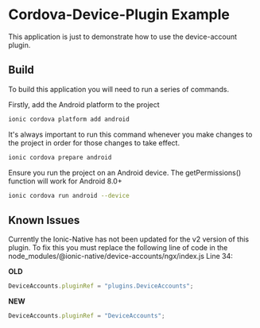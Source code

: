 # Cordova-Device-Plugin Example

This application is just to demonstrate how to use the device-account plugin.

## Build

To build this application you will need to run a series of commands.

Firstly, add the Android platform to the project

```bash
ionic cordova platform add android
```

It's always important to run this command whenever you make changes to the project in order for those changes to take effect.

```bash
ionic cordova prepare android
```

Ensure you run the project on an Android device. The getPermissions() function will work for Android 8.0+

```bash
ionic cordova run android --device
```

## Known Issues

Currently the Ionic-Native has not been updated for the v2 version of this plugin. To fix this you must replace the following line of code in the node_modules/@ionic-native/device-accounts/ngx/index.js Line 34:

**OLD**

```javascript
DeviceAccounts.pluginRef = "plugins.DeviceAccounts";
```

**NEW**

```javascript
DeviceAccounts.pluginRef = "DeviceAccounts";
```